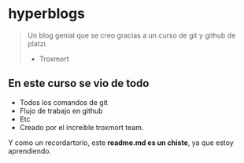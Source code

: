 # hyperblogs
> Un blog genial que se creo gracias a un curso de git y github de platzi.
> - Troxmort

## En este curso se vio de todo

* Todos los comandos de git
* Flujo de trabajo en github
* Etc
* Creado por el increible troxmort team.

Y como un recordartorio, este **readme.md es un chiste**, ya que estoy aprendiendo.